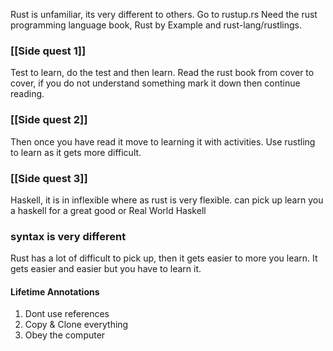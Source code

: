Rust is unfamiliar, its very different to others. Go to rustup.rs 
Need the rust programming language book, Rust by Example and rust-lang/rustlings.

### [[Side quest 1]]

Test to learn, do the test and then learn. Read the rust book from cover to cover, if you do not understand something mark it down then continue reading. 

### [[Side quest 2]]
Then once you have read it move to learning it with activities. Use rustling to learn as it gets more difficult.  

### [[Side quest 3]]

Haskell, it is in inflexible where as rust is very flexible. can pick up learn you a haskell for a great good or Real World Haskell


### syntax is very different
Rust has a lot of difficult to pick up, then it gets easier to more you learn. It gets easier and easier but you have to learn it.

#### Lifetime Annotations
1. Dont use references
2. Copy & Clone everything
3. Obey the computer



